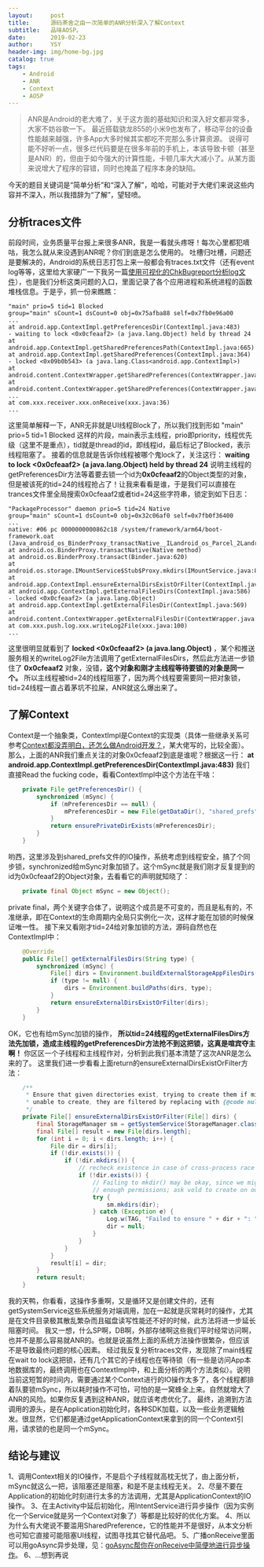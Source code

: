 ```yaml
---
layout:     post
title:      源码茶舍之由一次简单的ANR分析深入了解Context
subtitle:   品味AOSP。
date:       2019-02-23
author:     YSY
header-img: img/home-bg.jpg
catalog: true
tags:
    - Android
    - ANR
    - Context
    - AOSP
---
```


> ANR是Android的老大难了，关于这方面的基础知识和深入好文都非常多，大家不妨谷歌一下。
> 最近搭载骁龙855的小米9也发布了，移动平台的设备性能越来越强，许多App大多时候其实都吃不完那么多计算资源。
> 说得可能不好听一点，很多烂代码要是在很多年前的手机上，本该导致卡顿（甚至是ANR）的，但由于如今强大的计算性能，卡顿几率大大减小了。从某方面来说增大了程序的容错，同时也掩盖了程序本身的缺陷。

今天的题目关键词是“简单分析”和“深入了解”，哈哈，可能对于大佬们来说这些内容并不深入，所以我措辞为“了解”，望轻喷。

## 分析traces文件

前段时间，业务质量平台报上来很多ANR，我是一看就头疼呀！每次心里都犯嘀咕，我怎么就从来没遇到ANR呢？你们到底是怎么使用的。
吐槽归吐槽，问题还是要解决的，Android的系统日志打包上来一般都会有traces.txt文件（还有event log等等，这里给大家硬广一下我另一篇[使用可视化的ChkBugreport分析log文件](https://blog.csdn.net/ysy950803/article/details/83214432)），也是我们分析这类问题的入口，里面记录了各个应用进程和系统进程的函数堆栈信息。于是乎，抓一份来瞧瞧：

```
"main" prio=5 tid=1 Blocked
group="main" sCount=1 dsCount=0 obj=0x75afba88 self=0x7fb0e96a00
...
at android.app.ContextImpl.getPreferencesDir(ContextImpl.java:483)
- waiting to lock <0x0cfeaaf2> (a java.lang.Object) held by thread 24
at android.app.ContextImpl.getSharedPreferencesPath(ContextImpl.java:665)
at android.app.ContextImpl.getSharedPreferences(ContextImpl.java:364)
- locked <0x09b0b543> (a java.lang.Class<android.app.ContextImpl>)
at android.content.ContextWrapper.getSharedPreferences(ContextWrapper.java:174)
at android.content.ContextWrapper.getSharedPreferences(ContextWrapper.java:174)
...
at com.xxx.receiver.xxx.onReceive(xxx.java:36)
...
```

这里简单解释一下，ANR无非就是UI线程Block了，所以我们找到形如 "main" prio=5 tid=1 Blocked 这样的片段，main表示主线程，prio即priority，线程优先级（这里不是重点），tid就是thread的id，即线程id，最后标记了Blocked，表示线程阻塞了。
接着的信息就是告诉你线程被哪个鬼lock了，关注这行：
**waiting to lock <0x0cfeaaf2> (a java.lang.Object) held by thread 24**
说明主线程的getPreferencesDir方法等着要去锁一个id为**0x0cfeaaf2**的Object类型的对象，但是被该死的tid=24的线程抢占了！让我来看看是谁，于是我们可以直接在trances文件里全局搜索0x0cfeaaf2或者tid=24这些字符串，锁定到如下日志：

```
"PackageProcessor" daemon prio=5 tid=24 Native
group="main" sCount=1 dsCount=0 obj=0x32c06af0 self=0x7fb0f36400
...
native: #06 pc 0000000000862c18 /system/framework/arm64/boot-framework.oat (Java_android_os_BinderProxy_transactNative__ILandroid_os_Parcel_2Landroid_os_Parcel_2I+196)
at android.os.BinderProxy.transactNative(Native method)
at android.os.BinderProxy.transact(Binder.java:620)
at android.os.storage.IMountService$Stub$Proxy.mkdirs(IMountService.java:870)
at android.app.ContextImpl.ensureExternalDirsExistOrFilter(ContextImpl.java:2228)
at android.app.ContextImpl.getExternalFilesDirs(ContextImpl.java:586)
- locked <0x0cfeaaf2> (a java.lang.Object)
at android.app.ContextImpl.getExternalFilesDir(ContextImpl.java:569)
at android.content.ContextWrapper.getExternalFilesDir(ContextWrapper.java:243)
at com.xxx.push.log.xxx.writeLog2File(xxx.java:100)
...
```

这里很明显就看到了 **locked <0x0cfeaaf2> (a java.lang.Object)** ，某个和推送服务相关的writeLog2File方法调用了getExternalFilesDirs，然后此方法进一步锁住了 **0x0cfeaaf2** 对象，没错，**这个对象和刚才主线程等待要锁的对象是同一个。**
所以主线程被tid=24的线程阻塞了，因为两个线程要需要同一把对象锁，tid=24线程一直占着茅坑不拉屎，ANR就这么爆出来了。

## 了解Context

Context是一个抽象类，ContextImpl是Context的实现类（具体一些继承关系可参考[Context都没弄明白，还怎么做Android开发？](https://www.jianshu.com/p/94e0f9ab3f1d)，某大佬写的，比较全面）。
那么，上面的ANR我们重点关注的对象0x0cfeaaf2到底是谁呢？根据这一行：
**at android.app.ContextImpl.getPreferencesDir(ContextImpl.java:483)**
我们直接Read the fucking code，看看ContextImpl中这个方法在干啥：

```java
    private File getPreferencesDir() {
        synchronized (mSync) {
            if (mPreferencesDir == null) {
                mPreferencesDir = new File(getDataDir(), "shared_prefs");
            }
            return ensurePrivateDirExists(mPreferencesDir);
        }
    }
```

哟西，这里涉及到shared_prefs文件的IO操作，系统考虑到线程安全，搞了个同步锁，synchronized给mSync对象加锁了。这个mSync就是我们刚才反复提到的id为0x0cfeaaf2的Object对象，去看看它的声明就知晓了：

```java
    private final Object mSync = new Object();
```

private final，两个关键字合体了，说明这个成员是不可变的，而且是私有的，不准继承，即在Context的生命周期内全局只实例化一次，这样才能在加锁的时候保证唯一性。
接下来又看刚才tid=24给对象加锁的方法，源码自然也在ContextImpl中：

```java
    @Override
    public File[] getExternalFilesDirs(String type) {
        synchronized (mSync) {
            File[] dirs = Environment.buildExternalStorageAppFilesDirs(getPackageName());
            if (type != null) {
                dirs = Environment.buildPaths(dirs, type);
            }
            return ensureExternalDirsExistOrFilter(dirs);
        }
    }
```

OK，它也有给mSync加锁的操作， **所以tid=24线程的getExternalFilesDirs方法先加锁，造成主线程的getPreferencesDir方法抢不到这把锁，这真是喧宾夺主啊！** 你区区一个子线程和主线程作对，分析到此我们基本清楚了这次ANR是怎么来的了。
这里我们进一步看看上面return的ensureExternalDirsExistOrFilter方法：

```java
    /**
     * Ensure that given directories exist, trying to create them if missing. If
     * unable to create, they are filtered by replacing with {@code null}.
     */
    private File[] ensureExternalDirsExistOrFilter(File[] dirs) {
        final StorageManager sm = getSystemService(StorageManager.class);
        final File[] result = new File[dirs.length];
        for (int i = 0; i < dirs.length; i++) {
            File dir = dirs[i];
            if (!dir.exists()) {
                if (!dir.mkdirs()) {
                    // recheck existence in case of cross-process race
                    if (!dir.exists()) {
                        // Failing to mkdir() may be okay, since we might not have
                        // enough permissions; ask vold to create on our behalf.
                        try {
                            sm.mkdirs(dir);
                        } catch (Exception e) {
                            Log.w(TAG, "Failed to ensure " + dir + ": " + e);
                            dir = null;
                        }
                    }
                }
            }
            result[i] = dir;
        }
        return result;
    }
```

我的天鸭，你看看，这操作多重啊，又是循环又是创建文件的，还有getSystemService这些系统服务对端调用，加在一起就是灰常耗时的操作，尤其是在文件目录极其散乱繁杂而且磁盘读写性能还不好的时候，此方法将进一步延长阻塞时间。
我又一想，什么SP啊，DB啊，外部存储啊这些我们平时经常访问啊，也并不是那么容易就ANR的。也就是说虽然上面的系统方法操作很繁杂，但应该不是导致最终问题的核心因素。
经过我反复分析traces文件，发现除了main线程在wait to lock这把锁，还有几个其它的子线程也在等待锁（有一些是访问App本地数据库的，最终调用也在ContextImpl中，和上面分析的两个方法类似）。说明当前这短暂的时间内，需要通过某个Context进行的IO操作太多了，各个线程都排着队要锁mSync，所以耗时操作不可怕，可怕的是一窝蜂全上来。自然就增大了ANR的风险。如果你反复遇到这种ANR，就应该考虑优化了。
最终，追溯到方法调用的源头，是在Application初始化时，各种SDK加载，以及一些业务逻辑触发。很显然，它们都是通过getApplicationContext来拿到的同一个Context引用，请求锁的也是同一个mSync。

## 结论与建议

1、调用Context相关的IO操作，不是启个子线程就高枕无忧了，由上面分析，mSync就这么一把，该阻塞还是阻塞，和是不是主线程无关。
2、尽量不要在Application的初始化时刻进行太多的方法调用，尤其是ApplicationContext的IO操作。
3、在主Activity中延后初始化，用IntentService进行异步操作（因为实例化一个Service就是另一个Context对象了）等都是比较好的优化方案。
4、所以为什么有大佬说不要滥用SharedPreference，它的性能并不是很好，从本文分析也可知它直接可能阻塞UI线程，试图寻找其它替代品吧。
5、广播onReceive里面可以用goAsync异步处理，见：[goAsync帮你在onReceive中简便地进行异步操作](https://blog.csdn.net/ysy950803/article/details/83216891)。
6、…想到再说
